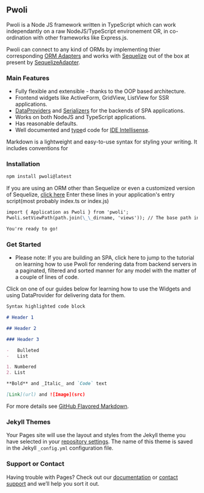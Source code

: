## Pwoli

Pwoli is a Node JS framework written in TypeScript which can work independantly on a raw NodeJS/TypeScript environement OR, in co-ordination with other frameworks like Express.js.

Pwoli can connect to any kind of ORMs by implementing thier corresponding [ORM Adapters](/pwoli/api-docs/classes/ORMAdapter.html) and works with [Sequelize](https://sequelize.org) out of the box at present by [SequelizeAdapter](/pwoli/api-docs/classes/SequelizeAdapter.html).

### Main Features

-   Fully flexible and extensible - thanks to the OOP based architecture.
-   Frontend widgets like ActiveForm, GridView, ListView for SSR applications.
-   [DataProviders](/pwoli/api-docs/classes/DataProvider.html) and [Serializers](/pwoli/api-docs/classes/Serializer.html) for the backends of SPA applications.
-   Works on both NodeJS and TypeScript applications.
-   Has reasonable defaults.
-   Well documented and [type](https://www.typescriptlang.org)d code for [IDE Intellisense](https://en.wikipedia.org/wiki/Intelligent_code_completion).

Markdown is a lightweight and easy-to-use syntax for styling your writing. It includes conventions for

### Installation

```markdown
npm install pwoli@latest
```

If you are using an ORM other than Sequelize or even a customized version of Sequelize, [click here](/pwoli/using-another-orm)
Enter these lines in your application's entry script(most probably index.ts or index.js)

```markdown
import { Application as Pwoli } from 'pwoli';
Pwoli.setViewPath(path.join(\_\_dirname, 'views')); // The base path in which your view files are stored. Only applicable for SSR apps.

You're ready to go!
```

### Get Started

-   Please note: If you are building an SPA, click here to jump to the tutorial on learning how to use Pwoli for rendering data from backend servers in a paginated, filtered and sorted manner for any model with the matter of a couple of lines of code.

Click on one of our guides below for learning how to use the Widgets and using DataProvider for delivering data for them.

```markdown
Syntax highlighted code block

# Header 1

## Header 2

### Header 3

-   Bulleted
-   List

1. Numbered
2. List

**Bold** and _Italic_ and `Code` text

[Link](url) and ![Image](src)
```

For more details see [GitHub Flavored Markdown](https://guides.github.com/features/mastering-markdown/).

### Jekyll Themes

Your Pages site will use the layout and styles from the Jekyll theme you have selected in your [repository settings](https://github.com/internetmango/pwoli/settings/pages). The name of this theme is saved in the Jekyll `_config.yml` configuration file.

### Support or Contact

Having trouble with Pages? Check out our [documentation](https://docs.github.com/categories/github-pages-basics/) or [contact support](https://support.github.com/contact) and we’ll help you sort it out.
